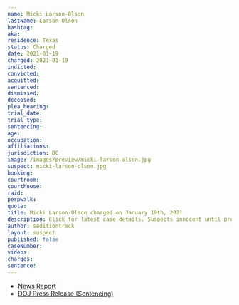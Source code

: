 ```yaml
---
name: Micki Larson-Olson
lastName: Larson-Olson
hashtag:
aka:
residence: Texas
status: Charged
date: 2021-01-19
charged: 2021-01-19
indicted:
convicted:
acquitted:
sentenced:
dismissed:
deceased:
plea_hearing:
trial_date:
trial_type:
sentencing:
age:
occupation:
affiliations:
jurisdiction: DC
image: /images/preview/micki-larson-olson.jpg
suspect: micki-larson-olson.jpg
booking:
courtroom:
courthouse:
raid:
perpwalk:
quote:
title: Micki Larson-Olson charged on January 19th, 2021
description: Click for latest case details. Suspects innocent until proven guilty.
author: seditiontrack
layout: suspect
published: false
caseNumber:
videos:
charges:
sentence:
---
```


- [News Report]()
- [DOJ Press Release (Sentencing)](https://www.justice.gov/usao-dc/pr/texas-woman-sentenced-180-days-jail-after-jury-verdict-related-capitol-breach)
